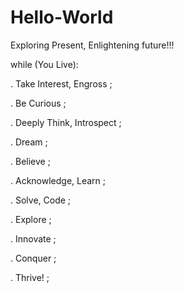 # Hello-World
Exploring Present, Enlightening future!!!

while (You Live):

  . Take Interest, Engross ;
  
  . Be Curious ;
  
  . Deeply Think, Introspect ;
  
  . Dream ;
  
  . Believe ;
  
  . Acknowledge, Learn ;
  
  . Solve, Code ;
  
  . Explore ;
  
  . Innovate ;
  
  . Conquer ;
  
  . Thrive! ;
